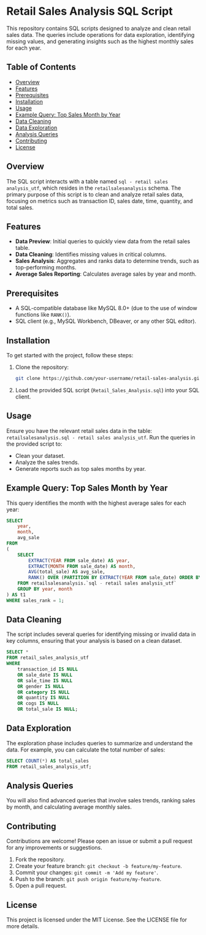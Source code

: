 # Retail Sales Analysis SQL Script

This repository contains SQL scripts designed to analyze and clean retail sales data. The queries include operations for data exploration, identifying missing values, and generating insights such as the highest monthly sales for each year.

## Table of Contents
- [Overview](#overview)
- [Features](#features)
- [Prerequisites](#prerequisites)
- [Installation](#installation)
- [Usage](#usage)
- [Example Query: Top Sales Month by Year](#example-query-top-sales-month-by-year)
- [Data Cleaning](#data-cleaning)
- [Data Exploration](#data-exploration)
- [Analysis Queries](#analysis-queries)
- [Contributing](#contributing)
- [License](#license)

## Overview
The SQL script interacts with a table named `sql - retail sales analysis_utf`, which resides in the `retailsalesanalysis` schema. The primary purpose of this script is to clean and analyze retail sales data, focusing on metrics such as transaction ID, sales date, time, quantity, and total sales.

## Features
- **Data Preview**: Initial queries to quickly view data from the retail sales table.
- **Data Cleaning**: Identifies missing values in critical columns.
- **Sales Analysis**: Aggregates and ranks data to determine trends, such as top-performing months.
- **Average Sales Reporting**: Calculates average sales by year and month.

## Prerequisites
- A SQL-compatible database like MySQL 8.0+ (due to the use of window functions like `RANK()`).
- SQL client (e.g., MySQL Workbench, DBeaver, or any other SQL editor).

## Installation
To get started with the project, follow these steps:

1. Clone the repository:
    ```bash
    git clone https://github.com/your-username/retail-sales-analysis.git
    ```
2. Load the provided SQL script (`Retail_Sales_Analysis.sql`) into your SQL client.

## Usage
Ensure you have the relevant retail sales data in the table: `retailsalesanalysis.sql - retail sales analysis_utf`. Run the queries in the provided script to:
- Clean your dataset.
- Analyze the sales trends.
- Generate reports such as top sales months by year.

## Example Query: Top Sales Month by Year
This query identifies the month with the highest average sales for each year:

```sql
SELECT 
    year,
    month,
    avg_sale
FROM 
(
    SELECT 
        EXTRACT(YEAR FROM sale_date) AS year,
        EXTRACT(MONTH FROM sale_date) AS month,
        AVG(total_sale) AS avg_sale,
        RANK() OVER (PARTITION BY EXTRACT(YEAR FROM sale_date) ORDER BY AVG(total_sale) DESC) AS sales_rank
    FROM retailsalesanalysis.`sql - retail sales analysis_utf`
    GROUP BY year, month
) AS t1
WHERE sales_rank = 1;
```

## Data Cleaning
The script includes several queries for identifying missing or invalid data in key columns, ensuring that your analysis is based on a clean dataset.

```sql
SELECT * 
FROM retail_sales_analysis_utf
WHERE 
    transaction_id IS NULL 
    OR sale_date IS NULL 
    OR sale_time IS NULL 
    OR gender IS NULL 
    OR category IS NULL 
    OR quantity IS NULL 
    OR cogs IS NULL 
    OR total_sale IS NULL;
```

## Data Exploration
The exploration phase includes queries to summarize and understand the data. For example, you can calculate the total number of sales:

```sql
SELECT COUNT(*) AS total_sales 
FROM retail_sales_analysis_utf;
```

## Analysis Queries
You will also find advanced queries that involve sales trends, ranking sales by month, and calculating average monthly sales.

## Contributing
Contributions are welcome! Please open an issue or submit a pull request for any improvements or suggestions.

1. Fork the repository.
2. Create your feature branch: `git checkout -b feature/my-feature`.
3. Commit your changes: `git commit -m 'Add my feature'`.
4. Push to the branch: `git push origin feature/my-feature`.
5. Open a pull request.

## License
This project is licensed under the MIT License. See the LICENSE file for more details.
   
